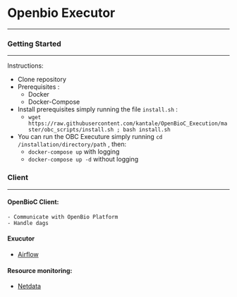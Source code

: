 #  Openbio Executor 
---

### Getting Started 
---
Instructions: 
- Clone repository
- Prerequisites :
    - Docker
    - Docker-Compose
- Install prerequisites simply running the file `install.sh` :
    -   `wget https://raw.githubusercontent.com/kantale/OpenBioC_Execution/master/obc_scripts/install.sh ; bash install.sh`
- You can run the OBC Executure simply running `cd /installation/directory/path` , then:
    - `docker-compose up` with logging
    - `docker-compose up -d` without logging


### Client 
---
#### OpenBioC Client: 
    - Communicate with OpenBio Platform
    - Handle dags

#### Exucutor
- [Airflow](https://airflow.apache.org/)

#### Resource monitoring:
- [Netdata](https://www.netdata.cloud/)




